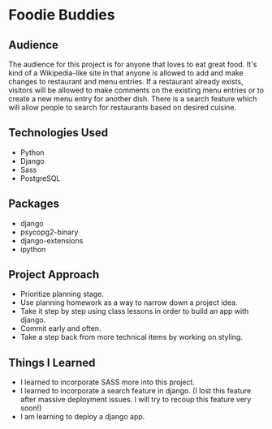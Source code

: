 # Foodie Buddies

## Audience

The audience for this project is for anyone that loves to eat great food. It's kind of a Wikipedia-like site in that anyone is allowed to add and make changes to restaurant and menu entries. If a restaurant already exists, visitors will be allowed to make comments on the existing menu entries or to create a new menu entry for another dish.
There is a search feature which will allow people to search for restaurants based on desired cuisine.

## Technologies Used

-  Python
-  Django
-  Sass
-  PostgreSQL

## Packages

-  django
-  psycopg2-binary
-  django-extensions
-  ipython

## Project Approach

-  Prioritize planning stage.
-  Use planning homework as a way to narrow down a project idea.
-  Take it step by step using class lessons in order to build an app with django.
-  Commit early and often.
-  Take a step back from more technical items by working on styling.

## Things I Learned

-  I learned to incorporate SASS more into this project.
-  I learned to incorporate a search feature in django. (I lost this feature after massive deployment issues. I will try to recoup this feature very soon!)
-  I am learning to deploy a django app.

